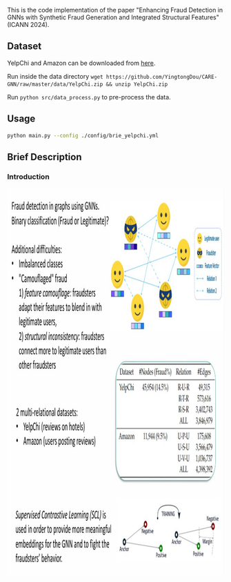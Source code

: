 This is the code implementation of the paper "Enhancing Fraud Detection in GNNs with
Synthetic Fraud Generation and Integrated Structural Features" (ICANN 2024).

## Dataset

YelpChi and Amazon can be downloaded from [here](https://github.com/YingtongDou/CARE-GNN/tree/master/data).

Run inside the data directory `wget https://github.com/YingtongDou/CARE-GNN/raw/master/data/YelpChi.zip && unzip YelpChi.zip` 

Run `python src/data_process.py` to pre-process the data.


## Usage

```sh
python main.py --config ./config/brie_yelpchi.yml
```

## Brief Description

### Introduction
<img src="images/intro.jpg" alt="Intro" width="800" height="900"/>

